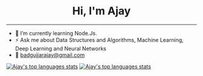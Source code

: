 <h1 align="center">Hi, I'm Ajay</h1>
<hr>


- 🔭 I’m currently learning Node.Js.
- ⚡ Ask me about Data Structures and Algorithms, Machine Learning, Deep Learning and Neural Networks
- 📩 <a href="mailto:badgujjarajay@gmail.com">badgujjarajay@gmail.com</a>


[![Ajay's top languages stats](https://github-readme-stats.vercel.app/api/top-langs/?username=badgujjarajay&theme=dark)](https://github.com/badgujjarajay/badgujjarajay) 
[![Ajay's top languages stats](https://github-readme-stats.vercel.app/api?username=badgujjarajay&show_icons=true&theme=dark)](https://github.com/badgujjarajay/badgujjarajay)

